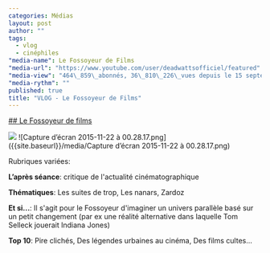 ```yaml
---
categories: Médias
layout: post
author: ""
tags: 
  - vlog
  - cinéphiles
"media-name": Le Fossoyeur de Films
"media-url": "https://www.youtube.com/user/deadwattsofficiel/featured"
"media-view": "464\_859\_abonnés, 36\_810\_226\_vues depuis le 15 septembre 2012 "
"media-rythm": ""
published: true
title: "VLOG - Le Fossoyeur de Films"
---
```


[## Le Fossoyeur de films](https://www.youtube.com/user/deadwattsofficiel/featured)

![]({{site.baseurl}}/media/Capture%20d%E2%80%99e%CC%81cran%202015-11-22%20a%CC%80%2000.28.17.png)
![Capture d’écran 2015-11-22 à 00.28.17.png]({{site.baseurl}}/media/Capture d’écran 2015-11-22 à 00.28.17.png)

Rubriques variées: 

**L’après séance**: critique de l'actualité cinématographique

**Thématiques**: Les suites de trop, Les nanars, Zardoz

**Et si...**: Il s'agit pour le Fossoyeur d'imaginer un univers parallèle basé sur un petit changement (par ex une réalité alternative dans laquelle Tom Selleck jouerait Indiana Jones)

**Top 10**: Pire clichés, Des légendes urbaines au cinéma, Des films cultes...




